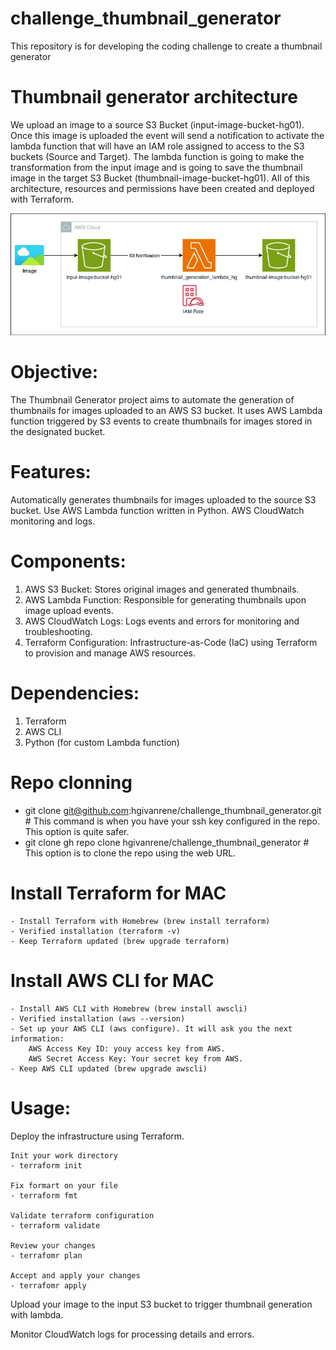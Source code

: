 # challenge_thumbnail_generator
This repository is for developing the coding challenge to create a thumbnail generator

# Thumbnail generator architecture
We upload an image to a source S3 Bucket (input-image-bucket-hg01). Once this image is uploaded the event will send a notification to activate the lambda function that will have an IAM role assigned to access to the S3 buckets (Source and Target). The lambda function is going to make the transformation from the input image and is going to save the thumbnail image in the target S3 Bucket (thumbnail-image-bucket-hg01). All of this architecture, resources and permissions have been created and deployed with Terraform.

![Image of the architecture](Thumbnail_generator_architecture.jpg)

# Objective:
The Thumbnail Generator project aims to automate the generation of thumbnails for images uploaded to an AWS S3 bucket. It uses AWS Lambda function triggered by S3 events to create thumbnails for images stored in the designated bucket.

# Features:
Automatically generates thumbnails for images uploaded to the source S3 bucket.
Use AWS Lambda function written in Python.
AWS CloudWatch monitoring and logs.

# Components:
1. AWS S3 Bucket: Stores original images and generated thumbnails.
2. AWS Lambda Function: Responsible for generating thumbnails upon image upload events.
3. AWS CloudWatch Logs: Logs events and errors for monitoring and troubleshooting.
4. Terraform Configuration: Infrastructure-as-Code (IaC) using Terraform to provision and manage AWS resources.

# Dependencies:
1. Terraform
2. AWS CLI
3. Python (for custom Lambda function)

# Repo clonning
* git clone git@github.com:hgivanrene/challenge_thumbnail_generator.git # This command is when you have your ssh key configured in the repo. This option is quite safer.
* git clone gh repo clone hgivanrene/challenge_thumbnail_generator # This option is to clone the repo using the web URL.

# Install Terraform for MAC
    - Install Terraform with Homebrew (brew install terraform)
    - Verified installation (terraform -v)
    - Keep Terraform updated (brew upgrade terraform)

# Install AWS CLI for MAC
    - Install AWS CLI with Homebrew (brew install awscli)
    - Verified installation (aws --version)
    - Set up your AWS CLI (aws configure). It will ask you the next information:
        AWS Access Key ID: youy access key from AWS.
        AWS Secret Access Key: Your secret key from AWS.
    - Keep AWS CLI updated (brew upgrade awscli)

# Usage:
Deploy the infrastructure using Terraform.

    Init your work directory
    - terraform init

    Fix formart on your file
    - terraform fmt

    Validate terraform configuration
    - terraform validate

    Review your changes
    - terrafomr plan

    Accept and apply your changes
    - terrafomr apply

Upload your image to the input S3 bucket to trigger thumbnail generation with lambda.

Monitor CloudWatch logs for processing details and errors.

